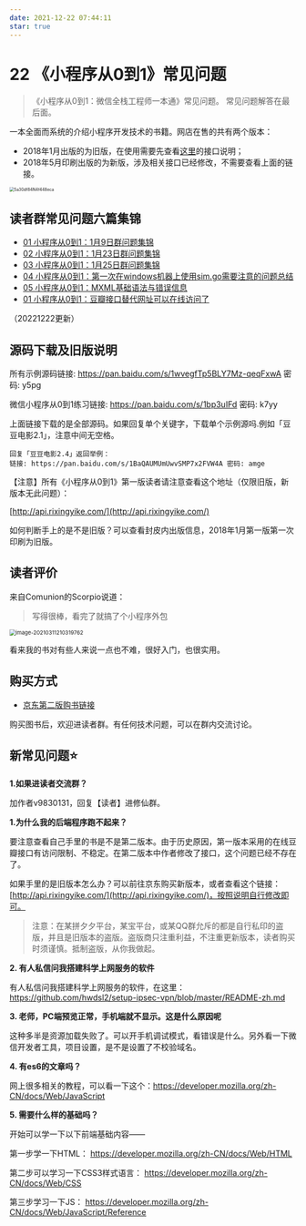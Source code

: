 ```yaml
---
date: 2021-12-22 07:44:11
star: true
---
```


# 22 《小程序从0到1》常见问题

> 《小程序从0到1：微信全栈工程师一本通》常见问题。
> 常见问题解答在最后面。

一本全面而系统的介绍小程序开发技术的书籍。网店在售的共有两个版本：

- 2018年1月出版的为旧版，在使用需要先查看[这里](http://api.rixingyike.com/)的接口说明；
- 2018年5月印刷出版的为新版，涉及相关接口已经修改，不需要查看上面的链接。

<img src="https://cdn.jsdelivr.net/gh/rixingyike/images/202120210311142029.jpg" alt="5a30df84N4f448eca" style="zoom: 50%;" />

## 读者群常见问题六篇集锦

- [01 小程序从0到1：1月9日群问题集锦](/posts/2018/01.html)
- [02 小程序从0到1：1月23日群问题集锦](/posts/2018/02.html)
- [03 小程序从0到1：1月25日群问题集锦](/posts/2018/03.html)
- [04 小程序从0到1：第一次在windows机器上使用sim.go需要注意的问题总结](/posts/2018/04.html)
- [05 小程序从0到1：MXML基础语法与错误信息](/posts/2018/05.html)
- [01 小程序从0到1：豆瓣接口替代网址可以在线访问了](/posts/2020/01.html)

（20221222更新）

## 源码下载及旧版说明

所有示例源码链接: 
https://pan.baidu.com/s/1wvegfTp5BLY7Mz-qeqFxwA 密码: y5pg

微信小程序从0到1练习链接: 
https://pan.baidu.com/s/1bp3uIFd 密码: k7yy

上面链接下载的是全部源码。如果回复单个关键字，下载单个示例源吗.例如「豆豆电影2.1」，注意中间无空格。

```
回复「豆豆电影2.4」返回举例：
链接: https://pan.baidu.com/s/1BaQAUMUmUwvSMP7x2FVW4A 密码: amge
```

【注意】所有《小程序从0到1》第一版读者请注意查看这个地址（仅限旧版，新版本无此问题）：

[http://api.rixingyike.com/](http://api.rixingyike.com/)

如何判断手上的是不是旧版？可以查看封皮内出版信息，2018年1月第一版第一次印刷为旧版。

## 读者评价

来自Comunion的Scorpio说道：

> 写得很棒，看完了就搞了个小程序外包

<img src="https://cdn.jsdelivr.net/gh/rixingyike/images/202120210311210321.png" alt="image-20210311210319762" style="zoom: 67%;" />

看来我的书对有些人来说一点也不难，很好入门，也很实用。

## 购买方式

- [京东第二版购书链接](https://item.jd.com/12257013.html)

购买图书后，欢迎进读者群。有任何技术问题，可以在群内交流讨论。

## 新常见问题⭐️

**1.如果进读者交流群？**

加作者v9830131，回复【读者】进修仙群。

**1.为什么我的后端程序跑不起来？**

要注意查看自己手里的书是不是第二版本。由于历史原因，第一版本采用的在线豆瓣接口有访问限制、不稳定。在第二版本中作者修改了接口，这个问题已经不存在了。

如果手里的是旧版本怎么办？可以前往京东购买新版本，或者查看这个链接：[http://api.rixingyike.com/](http://api.rixingyike.com/)，按照说明自行修改即可。

> 注意：在某拼夕夕平台，某宝平台，或某QQ群允斥的都是自行私印的盗版，并且是旧版本的盗版。盗版商只注重利益，不注重更新版本，读者购买时须谨慎。抵制盗版，从你我做起。

**2. 有人私信问我搭建科学上网服务的软件**

有人私信问我搭建科学上网服务的软件，在这里：
https://github.com/hwdsl2/setup-ipsec-vpn/blob/master/README-zh.md

**3. 老师，PC端预览正常，手机端就不显示。这是什么原因呢**

这种多半是资源加载失败了。可以开手机调试模式，看错误是什么。另外看一下微信开发者工具，项目设置，是不是设置了不校验域名。

**4. 有es6的文章吗？**

网上很多相关的教程，可以看一下这个：https://developer.mozilla.org/zh-CN/docs/Web/JavaScript

**5. 需要什么样的基础吗？**

开始可以学一下以下前端基础内容——

第一步学一下HTML：
https://developer.mozilla.org/zh-CN/docs/Web/HTML

第二步可以学习一下CSS3样式语言：
https://developer.mozilla.org/zh-CN/docs/Web/CSS

第三步学习一下JS：
https://developer.mozilla.org/zh-CN/docs/Web/JavaScript/Reference